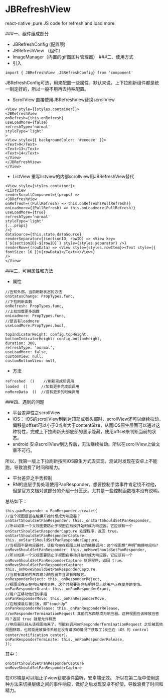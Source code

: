 # JBRefreshView
react-native ,pure JS code for refresh and load more.

###一、组件组成部分
- JBRefreshConfig  (配置项)
- JBRefreshView （组件）
- ImageManager（内置的gif图图片管理器）
###二、使用方式
- 引入
```
import { JBRefreshView ,JBRefreshConfig} from 'component'
```
JBRefreshConfig可选，用来配置一些属性，默认来说，上下拉刷新组件都是统一制定好的，所以一般不用再去特殊配置。

- ScrollView
直接使用JBRefreshView替换scrollView
```
<View style={[styles.container]}>
<JBRefreshView
onRefresh={this.onRefresh}
useLoadMore={false}
refreshType='normal'
styleType='light'
>
<View style={{ backgroundColor: '#eeeeee' }}>
<Text>9</Text>
<Text>13</Text>
<Text>14</Text>
</View>
</JBRefreshView>
</View>
```
- ListView
重写listview的内部scrollview用JBRefreshView替代
```
<View style={styles.container}>
<ListView
renderScrollComponent={(props) =>
<JBRefreshView
onRefresh={(PullRefresh) => this.onRefresh(PullRefresh)}
onLoadmore={(PullRefresh) => this.onLoadmore(PullRefresh)}
useLoadMore={true}
refreshType='normal'
styleType='light'
{...props}
/>}
dataSource={this.state.dataSource}
renderSeparator={(sectionID, rowID) => <View key={`${sectionID}-${rowID}`} style={styles.separator} />}
renderRow={(rowData) => <View style={styles.rowItem}><Text style={{ fontSize: 16 }}>{rowData}</Text></View>}
/>
</View>
```
###三、可用属性和方法
- 属性
```
//告知外部，当前刷新状态的方法
onStatusChange: PropTypes.func,
//下拉刷新函数
onRefresh: PropTypes.func,
//上拉加载更多函数
onLoadmore: PropTypes.func,
//是否有loadmore
useLoadMore:PropTypes.bool,

topIndicatorHeight: config.topHeight,
bottomIndicatorHeight: config.bottomHeight,
duration: 300,
refreshType: 'normal',
useLoadMore: false,
customView: null,
customBottomView: null,
```
- 方法

```
refreshed  ()    //刷新完成后调用
loaded  ()      //加载更多完成后调用
noMoreData  ()  //没有更多的时候调用
```

###四、遇到的问题
- 平台差异性之scrollView
- iOS：
iOS的scrollView到到达顶部或者头部时，scrollView还可以继续拉动，偏移量offset可以小于0或者大于contentSize，从而iOS原生层面可以通过这种特性，完成上下拉刷新头部底部的显示隐藏，使用offset来判断当前的状态。
- android
安卓scrollView到边界后，无法继续拉动。所以在scrollView上做文章不可行。

所以，我第一版上下拉刷新按照iOS原生方式去实现，测试时发现在安卓上不能跑，导致浪费了时间和精力。
- 平台差异之手势控制
- RN的底层手势处理使用PanResponder，想要控制手势事件肯定绕不过他，但是官方文档对这部分的介绍十分匮乏。尤其是一些控制函数根本没有说明。

总结如下：
```
this.panResponder = PanResponder.create({
//这个视图是否在触摸开始时想成为响应器？
onStartShouldSetPanResponder: this._onStartShouldSetPanResponder,
//所以如果一个父视图要防止子视图在触摸开始时成为响应器，它应该有一个 onStartShouldSetResponderCapture 处理程序，返回 true。
onStartShouldSetPanResponderCapture: this._onStartShouldSetPanResponderCapture,
//当视图不是响应器时，该指令被在视图上移动的触摸调用：这个视图想“声明”触摸响应吗?
onMoveShouldSetPanResponder: this._onMoveShouldSetPanResponder,
//所以如果一个父视图要防止子视图在移动开始时成为响应器，它应该有一个 onMoveShouldSetPanResponderCapture 处理程序，返回 true。
onMoveShouldSetPanResponderCapture: this._onMoveShouldSetPanResponderCapture,
//当前有其他的东西成为响应器并且没有释放它。
onResponderReject: this._onResponderReject,
//视图现在正在响应触摸事件。这个时候要高亮标明并显示给用户正在发生的事情。
onPanResponderGrant: this._onPanResponderGrant,
//用户正移动他们的手指
onPanResponderMove: this._onPanResponderMove,
//在触摸最后被引发，即“touchUp”
onPanResponderRelease: this._onPanResponderRelease,
//onResponderTerminationRequest:其他的东西想成为响应器。这种视图应该释放应答吗？返回 true 就是允许释放
//响应器已经从该视图抽离了。可能在调用onResponderTerminationRequest 之后被其他视图获取，也可能是被操作系统在没有请求的情况下获取了(发生在 iOS 的 control center/notification center)。
onPanResponderTerminate: this._onPanResponderRelease,
});
```

其中：
```
onStartShouldSetPanResponderCapture
onMoveShouldSetPanResponderCapture
```
在iOS端是可以阻止子view获取事件监听，安卓端无效。
所以在第二版中使用这种方法来切换层级之间的事件响应，做好之后发现安卓不好使，导致浪费了时间和精力。
